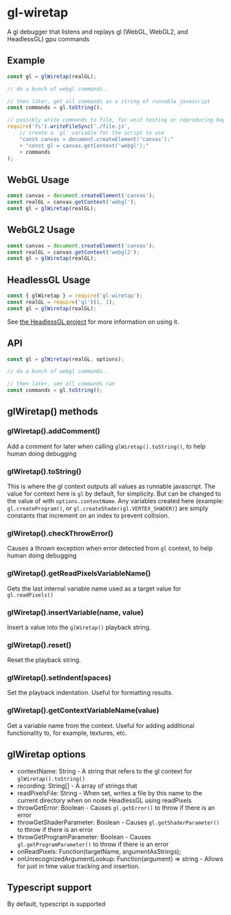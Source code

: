 # gl-wiretap
A gl debugger that listens and replays gl (WebGL, WebGL2, and HeadlessGL) gpu commands

## Example
```js
const gl = glWiretap(realGL);

// do a bunch of webgl commands..

// then later, get all commands as a string of runnable javascript
const commands = gl.toString();

// possibly write commands to file, for unit testing or reproducing bug
require('fs').writeFileSync('./file.js',
    // create a `gl` variable for the script to use
    "const canvas = document.createElement('canvas');"
    + "const gl = canvas.getContext('webgl');"
    + commands
);
```

## WebGL Usage
```js
const canvas = document.createElement('canvas');
const realGL = canvas.getContext('webgl');
const gl = glWiretap(realGL);
```

## WebGL2 Usage
```js
const canvas = document.createElement('canvas');
const realGL = canvas.getContext('webgl2');
const gl = glWiretap(realGL);
```

## HeadlessGL Usage
```js
const { glWiretap } = require('gl-wiretap');
const realGL = require('gl')(1, 1);
const gl = glWiretap(realGL);
```

See [the HeadlessGL project](https://github.com/stackgl/headless-gl) for more information on using it.

## API
```js
const gl = glWiretap(realGL, options);

// do a bunch of webgl commands..

// then later, see all commands ran
const commands = gl.toString();
```

## glWiretap() methods
### glWiretap().addComment()
Add a comment for later when calling `glWiretap().toString()`, to help human doing debugging

### glWiretap().toString()
This is where the gl context outputs all values as runnable javascript.
The value for context here is `gl` by default, for simplicity.
But can be changed to the value of with `options.contextName`.
Any variables created here (example: `gl.createProgram()`, or `gl.createShader(gl.VERTEX_SHADER)`) are simply constants that increment on an index to prevent collision.

### glWiretap().checkThrowError()
Causes a thrown exception when error detected from `gl` context, to help human doing debugging

### glWiretap().getReadPixelsVariableName()
Gets the last internal variable name used as a target value for `gl.readPixels()`

### glWiretap().insertVariable(name, value)
Insert a value into the `glWiretap()` playback string.

### glWiretap().reset()
Reset the playback string.

### glWiretap().setIndent(spaces)
Set the playback indentation.  Useful for formatting results.

### glWiretap().getContextVariableName(value)
Get a variable name from the context.  Useful for adding additional functionality to, for example, textures, etc.

## glWiretap options
* contextName: String - A string that refers to the gl context for `glWiretap().toString()`
* recording: String[] - A array of strings that
* readPixelsFile: String - When set, writes a file by this name to the current directory when on node HeadlessGL using readPixels
* throwGetError: Boolean - Causes `gl.getError()` to throw if there is an error
* throwGetShaderParameter: Boolean - Causes `gl.getShaderParameter()` to throw if there is an error
* throwGetProgramParameter: Boolean - Causes `gl.getProgramParameter()` to throw if there is an error
* onReadPixels: Function(targetName, argumentAsStrings);
* onUnrecognizedArgumentLookup: Function(argument) => string - Allows for just in time value tracking and insertion.

## Typescript support
By default, typescript is supported
